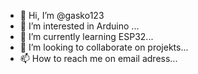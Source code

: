 - 👋 Hi, I’m @gasko123
- 👀 I’m interested in Arduino ...
- 🌱 I’m currently learning ESP32...
- 💞️ I’m looking to collaborate on projekts...
- 📫 How to reach me on email adress...

<!---
gasko123/gasko123 is a ✨ special ✨ repository because its `README.md` (this file) appears on your GitHub profile.
You can click the Preview link to take a look at your changes.
--->
